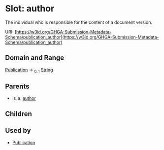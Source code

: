 
# Slot: author


The individual who is responsible for the content of a document version.

URI: [https://w3id.org/GHGA-Submission-Metadata-Schema/publication_author](https://w3id.org/GHGA-Submission-Metadata-Schema/publication_author)


## Domain and Range

[Publication](Publication.md) &#8594;  <sub>0..1</sub> [String](types/String.md)

## Parents

 *  is_a: [author](author.md)

## Children


## Used by

 * [Publication](Publication.md)
